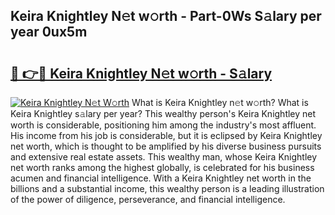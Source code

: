 ## Keira Knightley N𝚎t w𝚘rth - Part-0Ws S𝚊lary per year 0ux5m

# <h2><a href="http://gc2aze9.nevu.top/?p=Keira+Knightley">🔗 👉🔴 Keira Knightley N𝚎t w𝚘rth - S𝚊lary</a></h2>

[![Keira Knightley N𝚎t W𝚘rth](https://i.imgur.com/Oavwk0R.jpeg)](http://gc2aze9.nevu.top/?p=Keira+Knightley)
What is Keira Knightley n𝚎t w𝚘rth? What is Keira Knightley s𝚊lary per year?
This wealthy person's Keira Knightley net worth is considerable, positioning him among the industry's most affluent. His income from his job is considerable, but it is eclipsed by Keira Knightley net worth, which is thought to be amplified by his diverse business pursuits and extensive real estate assets. This wealthy man, whose Keira Knightley net worth ranks among the highest globally, is celebrated for his business acumen and financial intelligence. With a Keira Knightley net worth in the billions and a substantial income, this wealthy person is a leading illustration of the power of diligence, perseverance, and financial intelligence.
